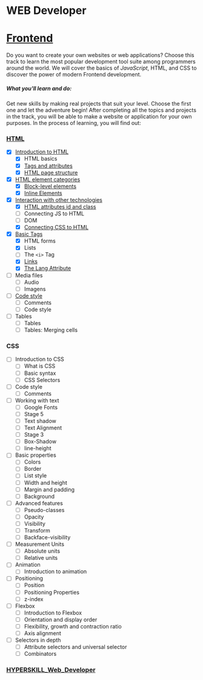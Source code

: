 # WEB Developer

# [Frontend](https://github.com/kakanew/HYPERSKILL_Web_Developer/tree/master/PROBLEMS_Frontend)

Do you want to create your own websites or web applications? Choose this track to learn the most popular development tool suite among programmers around the world. We will cover the basics of *JavaScript*, HTML, and CSS to discover the power of modern Frontend development.

##### What you'll learn and do:

Get new skills by making real projects that suit your level. Choose the first one and let the adventure begin! After completing all the topics and projects in the track, you will be able to make a website or application for your own purposes. In the process of learning, you will find out:

### [HTML](https://github.com/kakanew/HYPERSKILL_Web_Developer/tree/master/PROBLEMS_Frontend/HTML)

- [x] [Introduction to HTML](https://github.com/kakanew/HYPERSKILL_Web_Developer/tree/master/PROBLEMS_Frontend/HTML/Introduction_HTML)
  - [x] HTML basics
  - [x] [Tags and attributes](https://github.com/kakanew/HYPERSKILL_Web_Developer/tree/master/PROBLEMS_Frontend/HTML/Introduction_HTML/Tags_attributes)
  - [x] [HTML page structure](https://github.com/kakanew/HYPERSKILL_Web_Developer/tree/master/PROBLEMS_Frontend/HTML/Introduction_HTML/HTML_page_structure)
- [x] [HTML element categories](https://github.com/kakanew/HYPERSKILL_Web_Developer/tree/master/PROBLEMS_Frontend/HTML/HTML_element_categories)
  - [x] [Block-level elements](https://github.com/kakanew/HYPERSKILL_Web_Developer/tree/master/PROBLEMS_Frontend/HTML/HTML_element_categories/Block-level_elements)
  - [x] [Inline Elements](https://github.com/kakanew/HYPERSKILL_Web_Developer/tree/master/PROBLEMS_Frontend/HTML/HTML_element_categories/Inline_Elements)
- [x] [Interaction with other technologies](https://github.com/kakanew/HYPERSKILL_Web_Developer/tree/master/PROBLEMS_Frontend/HTML/Interaction_with_other_technologies)
  - [x] [HTML attributes id and class](https://github.com/kakanew/HYPERSKILL_Web_Developer/tree/master/PROBLEMS_Frontend/HTML/Interaction_with_other_technologies/HTML_attributes_id_class)
  - [ ] Connecting JS to HTML
  - [ ] DOM
  - [x] [Connecting CSS to HTML](https://github.com/kakanew/HYPERSKILL_Web_Developer/tree/master/PROBLEMS_Frontend/HTML/Interaction_with_other_technologies/Connecting_CSS_to_HTML)
- [x] [Basic Tags](https://github.com/kakanew/HYPERSKILL_Web_Developer/tree/master/PROBLEMS_Frontend/HTML/Basic_Tags)
  - [x] HTML forms
  - [x] Lists
  - [ ] The `<i>` Tag
  - [x] [Links](https://github.com/kakanew/HYPERSKILL_Web_Developer/tree/master/PROBLEMS_Frontend/HTML/Basic_Tags/Links)
  - [x] [The Lang Attribute](https://github.com/kakanew/HYPERSKILL_Web_Developer/tree/master/PROBLEMS_Frontend/HTML/Basic_Tags/The_Lang_Attribute)
- [ ] Media files
  - [ ] Audio
  - [ ] Imagens
- [ ] [Code style](https://github.com/kakanew/HYPERSKILL_Web_Developer/tree/master/PROBLEMS_Frontend/HTML/Code_style)
  - [ ] Comments
  - [ ] Code style
- [ ] Tables
  - [ ] Tables
  - [ ] Tables: Merging cells

### CSS

- [ ] Introduction to CSS
  - [ ] What is CSS
  - [ ] Basic syntax
  - [ ] CSS Selectors
- [ ] Code style
  - [ ] Comments
- [ ] Working with text
  - [ ] Google Fonts
  - [ ] Stage 5
  - [ ] Text shadow
  - [ ] Text Alignment
  - [ ] Stage 3
  - [ ] Box-Shadow
  - [ ] line-height
- [ ] Basic properties
  - [ ] Colors
  - [ ] Border
  - [ ] List style
  - [ ] Width and height
  - [ ] Margin and padding
  - [ ] Background
- [ ] Advanced features
  - [ ] Pseudo-classes
  - [ ] Opacity
  - [ ] Visibility
  - [ ] Transform
  - [ ] Backface-visibility
- [ ] Measurement Units
  - [ ] Absolute units
  - [ ] Relative units
- [ ] Animation
  - [ ] Introduction to animation
- [ ] Positioning
  - [ ] Position
  - [ ] Positioning Properties
  - [ ] z-index
- [ ] Flexbox
  - [ ] Introduction to Flexbox
  - [ ] Orientation and display order
  - [ ] Flexibility, growth and contraction ratio
  - [ ] Axis alignment
- [ ] Selectors in depth
  - [ ] Attribute selectors and universal selector
  - [ ] Combinators

### [HYPERSKILL_Web_Developer](https://github.com/kakanew/HYPERSKILL_Web_Developer)